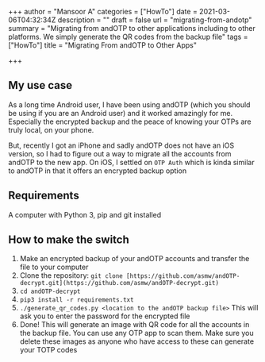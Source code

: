 +++
author = "Mansoor A"
categories = ["HowTo"]
date = 2021-03-06T04:32:34Z
description = ""
draft = false
url = "migrating-from-andotp"
summary = "Migrating from andOTP to other applications including to other platforms. We simply generate the QR codes from the backup file"
tags = ["HowTo"]
title = "Migrating From andOTP to Other Apps"

+++


## My use case

As a long time Android user, I have been using andOTP (which you should be using if you are an Android user) and it worked amazingly for me. Especially the encrypted backup and the peace of knowing your OTPs are truly local, on your phone.

But, recently I got an iPhone and sadly andOTP does not have an iOS version, so I had to figure out a way to migrate all the accounts from andOTP to the new app. On iOS, I settled on `OTP Auth` which is kinda similar to andOTP in that it offers an encrypted backup option

## Requirements

A computer with Python 3, pip and git installed

## How to make the switch

1. Make an encrypted backup of your andOTP accounts and transfer the file to your computer
2. Clone the repository: `git clone [https://github.com/asmw/andOTP-decrypt.git](https://github.com/asmw/andOTP-decrypt.git)`
3. `cd andOTP-decrypt`
4. `pip3 install -r requirements.txt`
5. `./generate_qr_codes.py <location to the andOTP backup file>` This will ask you to enter the password for the encrypted file
6. Done! This will generate an image with QR code for all the accounts in the backup file. You can use any OTP app to scan them. Make sure you delete these images as anyone who have access to these can generate your TOTP codes

